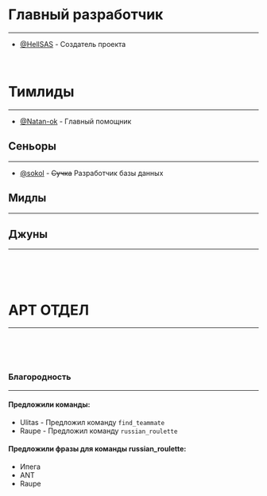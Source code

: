 # Главный разработчик 
---
- [@HellSAS](https://github.com/HellSAS) - Создатель проекта

</br>

# Тимлиды
---
- [@Natan-ok](https://github.com/Natan-ok) - Главный помощник

## Сеньоры 
---
- [@sokol](https://github.com/ssokkol) - ~~Сучка~~ Разработчик базы данных 
## Мидлы
---
## Джуны
---

</br>
</br>
</br>

# АРТ ОТДЕЛ 
---

</br>
</br>
</br>

### Благородность
---
#### Предложили команды:
- Ulitas - Предложил команду `find_teammate`
- Raupe - Предложил команду `russian_roulette`

#### Предложили фразы для команды **russian_roulette**:
- Ипега
- ANT
- Raupe